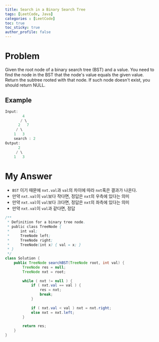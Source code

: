 ```yaml
---
title: Search in a Binary Search Tree
tags: [LeetCode, Java]
categories : [LeetCode]
toc: true
toc_sticky: true
author_profile: false
---
```


# Problem

Given the root node of a binary search tree (BST) and a value. You need to find the node in the BST that the node's value equals the given value. Return the subtree rooted with that node. If such node doesn't exist, you should return NULL.

## Example

```swift
Input: 
        4
       / \
      2   7
     / \
    1   3
    search : 2
Output: 
      2     
     / \   
    1   3
```

# My Answer

* `BST` 이기 때문에 `nxt.val`과 `val`의 차이에 따라 `nxt`혹은 결과가 나온다.
* 만약 `nxt.val`이 `val`보다 작다면, 정답은 `nxt`의 우측에 있다는 의미
* 만약 `nxt.val`이 `val`보다 크다면, 정답은 `nxt`의 좌측에 있다는 의미
* 만약 `nxt.val`이 `val`과 같다면, 정답
  
```java
/**
 * Definition for a binary tree node.
 * public class TreeNode {
 *     int val;
 *     TreeNode left;
 *     TreeNode right;
 *     TreeNode(int x) { val = x; }
 * }
 */
class Solution {
    public TreeNode searchBST(TreeNode root, int val) {
        TreeNode res = null;
        TreeNode nxt = root;
        
        while ( nxt != null ) {
            if ( nxt.val == val ) {
                res = nxt;
                break;
            }    
            
            if ( nxt.val < val ) nxt = nxt.right;
            else nxt = nxt.left;
        }
        
        return res;
    }
}
```

